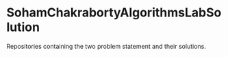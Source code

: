 # SohamChakrabortyAlgorithmsLabSolution
Repositories containing the two problem statement and their solutions.
